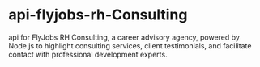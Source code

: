 # api-flyjobs-rh-Consulting
api for FlyJobs RH Consulting, a career advisory agency, powered by Node.js to highlight consulting services, client testimonials, and facilitate contact with professional development experts.
